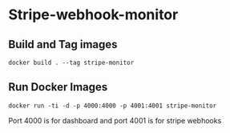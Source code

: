 # Stripe-webhook-monitor

## Build and Tag images
`docker build . --tag stripe-monitor`

## Run Docker Images
`docker run -ti -d -p 4000:4000 -p 4001:4001 stripe-monitor`

Port 4000 is for dashboard and port 4001 is for stripe webhooks
